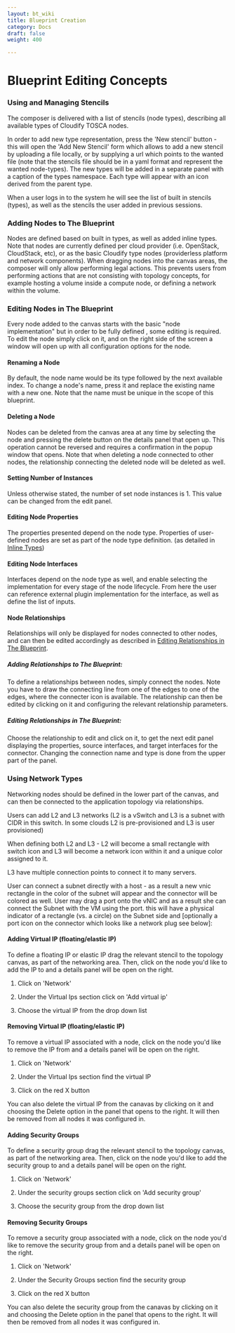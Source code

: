 ```yaml
---
layout: bt_wiki
title: Blueprint Creation
category: Docs
draft: false
weight: 400

---
```

# Blueprint Editing Concepts  

### Using and Managing Stencils 
The composer is delivered with a list of stencils (node types), describing all available types of Cloudify TOSCA
nodes.
 
In order to add new type representation, press the 'New stencil' button - this will open the 'Add New Stencil' form which allows to add a new
stencil by uploading a file locally, or by supplying a url which points to the wanted file (note that the stencils file should be in a yaml format and represent the wanted node-types).
The new types will be added in a separate panel with a caption of the types namespace. 
Each type will appear with an icon derived from the parent type.

When a user logs in to the system he will see the list of built in stencils (types), as well as the
stencils the user added in previous sessions.

### Adding Nodes to The Blueprint
Nodes are defined based on built in types, as well as added inline types. 
Note that nodes are currently defined per cloud provider (i.e. OpenStack, CloudStack, etc), or as the basic Cloudify type nodes (providerless platform and network components).
When dragging nodes into the canvas areas, the composer will only allow performing legal actions. 
This prevents users from performing actions that are not consisting with topology concepts, for example hosting a volume inside a compute node, or defining a network within the volume.


### Editing Nodes in The Blueprint

Every node added to the canvas starts with the basic "node implementation" but in order to be fully defined , some editing is required. 
To edit the node simply click on it, and on the right side of the screen a window will open up with all configuration options for the node.


#### Renaming a Node 
By default, the node name would be its type followed by the next available index. 
To change a node's name, press it and replace the existing name with a new one. Note that the name must be unique in the scope of this blueprint.

#### Deleting a Node 
Nodes can be deleted from the canvas area at any time by selecting the node and pressing the delete button on the details panel that open up. 
This operation cannot be reversed and requires a confirmation in the popup window that opens.
Note that when deleting a node connected to other nodes, the relationship connecting the deleted node will be deleted as well.

#### Setting Number of Instances
Unless otherwise stated, the number of set node instances is 1. 
This value can be changed from the edit panel.

#### Editing Node Properties
The properties presented depend on the node type. 
Properties of user-defined nodes are set as part of the node type definition. (as detailed in [Inline Types])

#### Editing Node Interfaces
Interfaces depend on the node type as well, and enable selecting the implementation for every stage of the node lifecycle. 
From here the user can reference external plugin implementation for the interface, as well as define the list of inputs.

#### Node Relationships

Relationships will only be displayed for nodes connected to other nodes, and can then be edited accordingly as described in [Editing Relationships in The Blueprint].

##### Adding Relationships to The Blueprint:
To define a relationships between nodes, simply connect the nodes. Note you have to draw the connecting line from one of the edges to one of the edges, where the connecter icon is available. The relationship can then be edited by clicking on it and configuring the relevant relationship parameters.

##### Editing Relationships in The Blueprint:
Choose the relationship to edit and click on it, to get the next edit panel displaying the properties, source interfaces, and target interfaces for the connector.  Changing the connection name and type is done from the upper part of the panel.


### Using Network Types

Networking nodes should be defined in the lower part of the canvas, and can then be connected
to the application topology via relationships.

Users can add L2 and L3 networks (L2 is a vSwitch and L3 is a subnet with CIDR in this switch. In
some clouds L2 is pre-provisioned and L3 is user provisioned)

When defining both L2 and L3 - L2 will become a small rectangle with switch icon and L3 will
become a network icon within it and a unique color assigned to it.

L3 have multiple connection points to connect it to many servers.

User can connect a subnet directly with a host - as a result a new vnic rectangle in the color of
the subnet will appear and the connector will be colored as well. User may drag a port onto the
vNIC and as a result she can connect the Subnet with the VM using the port. this will have a
physical indicator of a rectangle (vs. a circle) on the Subnet side and [optionally a port icon on
the connector which looks like a network plug see below]:

#### Adding Virtual IP (floating/elastic IP)

To define a floating IP or elastic IP drag the relevant stencil to the topology canvas, as part of the networking area. Then, click on the node you'd like to add the IP to and a details panel will be open on the right.

1. Click on 'Network'

2. Under the Virtual Ips section click on 'Add virtual ip'

3. Choose the virtual IP from the drop down list

#### Removing Virtual IP (floating/elastic IP)

To remove a virtual IP associated with a node, click on the node you'd like to remove the IP from and a details panel will be open on the right.

1. Click on 'Network'

2. Under the Virtual Ips section find the virtual IP

3. Click on the red X button

You can also delete the virtual IP from the canavas by clicking on it and choosing the Delete option in the panel that opens to the right. It will then be removed from all nodes it was configured in.

#### Adding Security Groups

To define a security group drag the relevant stencil to the topology canvas, as part of the networking area. Then, click on the node you'd like to add the security group to and a details panel will be open on the right.

1. Click on 'Network'

2. Under the security groups section click on 'Add security group'

3. Choose the security group from the drop down list

#### Removing Security Groups

To remove a security group associated with a node, click on the node you'd like to remove the security group from and a details panel will be open on the right.

1. Click on 'Network'

2. Under the Security Groups section find the security group

3. Click on the red X button

You can also delete the security group from the canavas by clicking on it and choosing the Delete option in the panel that opens to the right. It will then be removed from all nodes it was configured in.


  [Inline Types]: /composer/overview/#inline-types
  [Editing Relationships in The Blueprint]: #editing-relationships-in-the-blueprint
